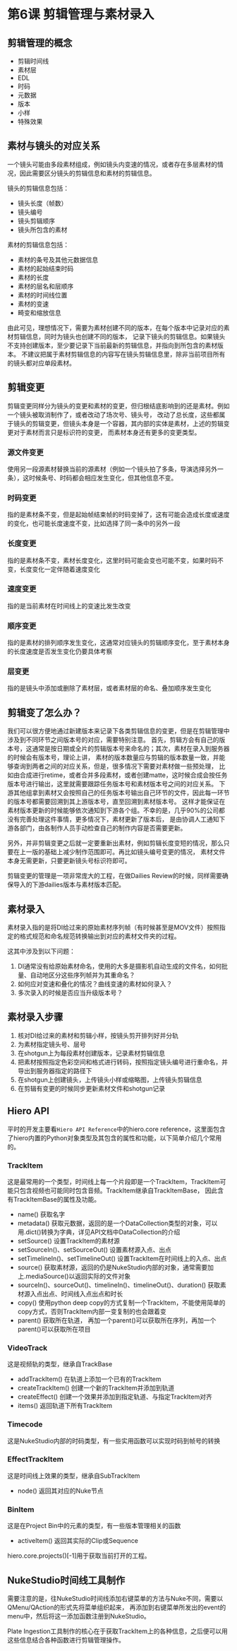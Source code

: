 # 第6课 剪辑管理与素材录入

## 剪辑管理的概念

* 剪辑时间线
* 素材层
* EDL
* 时码
* 元数据
* 版本
* 小样
* 特殊效果

## 素材与镜头的对应关系

一个镜头可能由多段素材组成，例如镜头内变速的情况，或者存在多层素材的情况，因此需要区分镜头的剪辑信息和素材的剪辑信息。

镜头的剪辑信息包括：
* 镜头长度（帧数）
* 镜头编号
* 镜头剪辑顺序
* 镜头所包含的素材

素材的剪辑信息包括：
* 素材的条号及其他元数据信息
* 素材的起始结束时码
* 素材的长度
* 素材的层名和层顺序
* 素材的时间线位置
* 素材的变速
* 畸变和缩放信息

由此可见，理想情况下，需要为素材创建不同的版本，在每个版本中记录对应的素材剪辑信息，同时为镜头也创建不同的版本，
记录下镜头的剪辑信息。如果镜头不支持创建版本，至少要记录下当前最新的剪辑信息，并指向到所包含的素材版本。
不建议把属于素材剪辑信息的内容写在镜头剪辑信息里，除非当前项目所有的镜头都对应单段素材。

## 剪辑变更

剪辑变更同样分为镜头的变更和素材的变更，但归根结底影响到的还是素材。例如一个镜头被取消制作了，或者改动了场次号、镜头号，
改动了总长度，这些都属于镜头的剪辑变更，但镜头本身是一个容器，其内部的实体是素材，上述的剪辑变更对于素材而言只是标识符的变更，
而素材本身还有更多的变更类型。

### 源文件变更
使用另一段源素材替换当前的源素材（例如一个镜头拍了多条，导演选择另外一条），这时候条号、时码都会相应发生变化，但其他信息不变。

### 时码变更
指的是素材条不变，但是起始帧结束帧的时码变掉了，这有可能会造成长度或速度的变化，也可能长度速度不变，比如选择了同一条中的另外一段

### 长度变更
指的是素材条不变，素材长度变化，这里时码可能会变也可能不变，如果时码不变，长度变化一定伴随着速度变化

### 速度变更
指的是当前素材在时间线上的变速比发生改变

### 顺序变更
指的是素材的排列顺序发生变化，这通常对应镜头的剪辑顺序变化，至于素材本身的长度速度是否发生变化仍要具体考察

### 层变更
指的是镜头中添加或删除了素材层，或者素材层的命名、叠加顺序发生变化

## 剪辑变了怎么办？

我们可以很方便地通过新建版本来记录下各类剪辑信息的变更，但是在剪辑管理中涉及到不同环节之间版本号的对应，需要特别注意。
首先，剪辑方会有自己的版本号，这通常是按日期或全片的剪辑版本号来命名的；其次，素材在录入到服务器的时候会有版本号，理论上讲，
素材的版本数量应与剪辑的版本数量一致，并能够查询到两者之间的对应关系，但是，很多情况下需要对素材做一些预处理，
比如由合成进行retime，或者合并多段素材，或者创建matte，这时候合成会按任务版本号进行输出，这里就需要跟踪任务版本号和素材版本号之间的对应关系。
下游其他组拿到素材又会按照自己的任务版本号输出自己环节的文件，因此每一环节的版本号都需要回溯到其上游版本号，直至回溯到素材版本号。
这样才能保证在素材版本更新的时候能够依次通知到下游各个组。不幸的是，几乎90%的公司都没有完善处理这件事情，更多情况下，素材更新了版本后，
是由协调人工通知下游各部门，由各制作人员手动检查自己的制作内容是否需要更新。

另外，并非剪辑变更之后就一定要重新出素材，例如剪辑长度变短的情况，那么只要在上一版的基础上减少制作范围即可。再比如镜头编号变更的情况，
素材文件本身无需更新，只要更新镜头号标识符即可。

剪辑变更的管理是一项非常庞大的工程，在做Dailies Review的时候，同样需要确保导入的下游dailies版本与素材版本匹配。

## 素材录入

素材录入指的是将DI给过来的原始素材序列帧（有时候甚至是MOV文件）按照指定的格式规范和命名规范转换输出到对应的素材文件夹的过程。

这其中涉及到以下问题：

1. DI通常没有给原始素材命名，使用的大多是摄影机自动生成的文件名，如何批量、自动地区分这些序列帧并为其重命名？
2. 如何应对变速和叠化的情况？曲线变速的素材如何录入？
3. 多次录入的时候是否应当升级版本号？

## 素材录入步骤

1. 核对DI给过来的素材和剪辑小样，按镜头剪开排列好并分轨
2. 为素材指定镜头号、层号
3. 在shotgun上为每段素材创建版本，记录素材剪辑信息
3. 把素材按照指定色彩空间和格式进行转码，按照指定镜头编号进行重命名，并导出到服务器指定的路径下
5. 在shotgun上创建镜头，上传镜头小样或缩略图，上传镜头剪辑信息
6. 在剪辑有变更的时候同步更新素材文件和shotgun记录

## Hiero API

平时的开发主要看`Hiero API Reference`中的hiero.core reference，这里面包含了hiero内置的Python对象类型及其包含的属性和功能，以下简单介绍几个常用的。
 
### TrackItem
这是最常用的一个类型，时间线上每一个片段即是一个TrackItem，TrackItem可能只包含视频也可能同时包含音频。TrackItem继承自TrackItemBase，
因此含有TrackItemBase的属性及功能。
* name() 获取名字
* metadata() 获取元数据，返回的是一个DataCollection类型的对象，可以用.dict()转换为字典，详见API文档中DataCollection的介绍
* setSource() 设置TrackItem的素材源
* setSourceIn()、setSourceOut() 设置素材源入点、出点
* setTimelineIn()、setTimelineOut() 设置TrackItem在时间线上的入点、出点
* source() 获取素材源，返回的仍是NukeStudio内部的对象，通常需要加上.mediaSource()以返回实际的文件对象
* sourceIn()、sourceOut()、timelineIn()、timelineOut()、duration() 获取素材源入点出点、时间线入点出点和时长
* copy() 使用python deep copy的方式复制一个TrackItem，不能使用简单的copy方式，否则TrackItem内部一变复制的也会跟着变
* parent() 获取所在轨道， 再加一个parent()可以获取所在序列，再加一个parent()可以获取所在项目
 
### VideoTrack
这是视频轨的类型，继承自TrackBase
* addTrackItem() 在轨道上添加一个已有的TrackItem
* createTrackItem() 创建一个新的TrackItem并添加到轨道
* createEffect() 创建一个效果并添加到指定轨道、与指定TrackItem对齐
* items() 返回轨道下所有TrackItem

### Timecode
这是NukeStudio内部的时码类型，有一些实用函数可以实现时码到帧号的转换
 
### EffectTrackItem
这是时间线上效果的类型，继承自SubTrackItem
* node() 返回其对应的Nuke节点
 
### BinItem
这是在Project Bin中的元素的类型，有一些版本管理相关的函数
* activeItem() 返回其实际的Clip或Sequence
 
hiero.core.projects()[-1]用于获取当前打开的工程。

## NukeStudio时间线工具制作

需要注意的是，往NukeStudio时间线添加右键菜单的方法与Nuke不同，需要以QMenu/QAction的形式先将菜单组织起来，
再添加到右键菜单所发出的event的menu中，然后将这一添加函数注册到NukeStudio。

Plate Ingestion工具制作的核心在于获取TrackItem上的各种信息，之后便可以用这些信息结合各种函数进行剪辑管理操作。